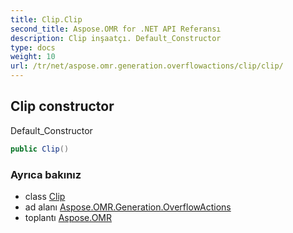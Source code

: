 ```yaml
---
title: Clip.Clip
second_title: Aspose.OMR for .NET API Referansı
description: Clip inşaatçı. Default_Constructor
type: docs
weight: 10
url: /tr/net/aspose.omr.generation.overflowactions/clip/clip/
---
```

## Clip constructor

Default_Constructor

```csharp
public Clip()
```

### Ayrıca bakınız

* class [Clip](../)
* ad alanı [Aspose.OMR.Generation.OverflowActions](../../clip/)
* toplantı [Aspose.OMR](../../../)


